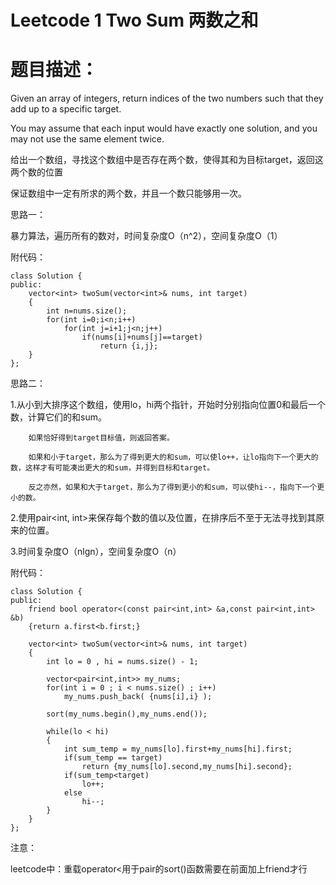 # Leetcode 1 Two Sum 两数之和
# 题目描述：

Given an array of integers, return indices of the two numbers such that they add up to a specific target.

You may assume that each input would have exactly one solution, and you may not use the same element twice.

给出一个数组，寻找这个数组中是否存在两个数，使得其和为目标target，返回这两个数的位置

保证数组中一定有所求的两个数，并且一个数只能够用一次。

思路一：

暴力算法，遍历所有的数对，时间复杂度O（n^2），空间复杂度O（1）

附代码：

```
class Solution {  
public:  
    vector<int> twoSum(vector<int>& nums, int target)   
    {  
        int n=nums.size();  
        for(int i=0;i<n;i++)  
            for(int j=i+1;j<n;j++)  
                if(nums[i]+nums[j]==target)  
                    return {i,j};  
    }  
};  
```

思路二：

1.从小到大排序这个数组，使用lo，hi两个指针，开始时分别指向位置0和最后一个数，计算它们的和sum。

        如果恰好得到target目标值，则返回答案。

        如果和小于target，那么为了得到更大的和sum，可以使lo++，让lo指向下一个更大的数，这样才有可能凑出更大的和sum，并得到目标和target。

        反之亦然，如果和大于target，那么为了得到更小的和sum，可以使hi--，指向下一个更小的数。

2.使用pair<int, int>来保存每个数的值以及位置，在排序后不至于无法寻找到其原来的位置。

3.时间复杂度O（nlgn），空间复杂度O（n）

附代码：

```
class Solution {  
public:  
    friend bool operator<(const pair<int,int> &a,const pair<int,int> &b)  
    {return a.first<b.first;}  
      
    vector<int> twoSum(vector<int>& nums, int target)   
    {  
        int lo = 0 , hi = nums.size() - 1;  
          
        vector<pair<int,int>> my_nums;  
        for(int i = 0 ; i < nums.size() ; i++)  
            my_nums.push_back( {nums[i],i} );  
          
        sort(my_nums.begin(),my_nums.end());  
          
        while(lo < hi)  
        {  
            int sum_temp = my_nums[lo].first+my_nums[hi].first;  
            if(sum_temp == target)  
                return {my_nums[lo].second,my_nums[hi].second};  
            if(sum_temp<target)   
                lo++;  
            else   
                hi--;  
        }  
    }  
};  
```
注意：

leetcode中：重载operator<用于pair的sort()函数需要在前面加上friend才行
